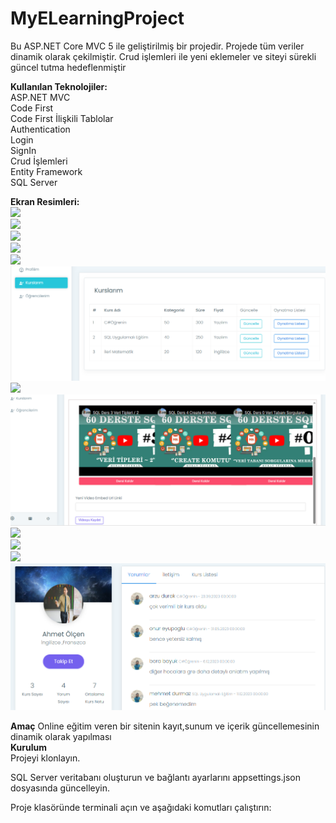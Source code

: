 # MyELearningProject
Bu ASP.NET Core MVC 5 ile geliştirilmiş bir projedir. Projede tüm veriler dinamik olarak çekilmiştir. Crud işlemleri ile yeni eklemeler ve siteyi sürekli güncel tutma hedeflenmiştir
<br>

**Kullanılan Teknolojiler:**<br>
ASP.NET MVC <br>
Code First<br>
Code First İlişkili Tablolar<br>
Authentication <br>
Login  <br>
SignIn<br>
Crud İşlemleri <br>
Entity Framework <br>
SQL Server <br>

**Ekran Resimleri:**<br>
![](https://github.com/eyupogluuu/MyELearningProject/blob/master/Elearning%20Ekran%20Kay%C4%B1tlar%C4%B1/Elearning%20Ekran%20Kay%C4%B1tlar%C4%B12/header.PNG)<br>
![](https://github.com/eyupogluuu/MyELearningProject/blob/master/Elearning%20Ekran%20Kay%C4%B1tlar%C4%B1/Elearning%20Ekran%20Kay%C4%B1tlar%C4%B12/popkurs.PNG)</br>
![](https://github.com/eyupogluuu/MyELearningProject/blob/master/Elearning%20Ekran%20Kay%C4%B1tlar%C4%B1/Elearning%20Ekran%20Kay%C4%B1tlar%C4%B12/serv.PNG)</br>
![](https://github.com/eyupogluuu/MyELearningProject/blob/master/Elearning%20Ekran%20Kay%C4%B1tlar%C4%B1/Elearning%20Ekran%20Kay%C4%B1tlar%C4%B12/testimonial.PNG)</br>
![](https://github.com/eyupogluuu/MyELearningProject/blob/master/Elearning%20Ekran%20Kay%C4%B1tlar%C4%B1/Elearning%20Ekran%20Kay%C4%B1tlar%C4%B12/ogrencilerim.PNG)</br>
![](https://github.com/eyupogluuu/MyELearningProject/blob/master/Elearning%20Ekran%20Kay%C4%B1tlar%C4%B1/Elearning%20Ekran%20Kay%C4%B1tlar%C4%B12/kurslarımm.PNG)</br>
![](https://github.com/eyupogluuu/MyELearningProject/blob/master/Elearning%20Ekran%20Kay%C4%B1tlar%C4%B1/Elearning%20Ekran%20Kay%C4%B1tlar%C4%B12/kursumguncelle.PNG)</br>
![](https://github.com/eyupogluuu/MyELearningProject/blob/master/Elearning%20Ekran%20Kay%C4%B1tlar%C4%B1/Elearning%20Ekran%20Kay%C4%B1tlar%C4%B12/playlistayarları.PNG)</br>
![](https://github.com/eyupogluuu/MyELearningProject/blob/master/Elearning%20Ekran%20Kay%C4%B1tlar%C4%B1/Elearning%20Ekran%20Kay%C4%B1tlar%C4%B12/point2.PNG)</br>
![](https://github.com/eyupogluuu/MyELearningProject/blob/master/Elearning%20Ekran%20Kay%C4%B1tlar%C4%B1/Elearning%20Ekran%20Kay%C4%B1tlar%C4%B12/contact2.PNG)</br>
![](https://github.com/eyupogluuu/MyELearningProject/blob/master/Elearning%20Ekran%20Kay%C4%B1tlar%C4%B1/Elearning%20Ekran%20Kay%C4%B1tlar%C4%B12/gelenmesajlar.PNG)</br>
![](https://github.com/eyupogluuu/MyELearningProject/blob/master/Elearning%20Ekran%20Kay%C4%B1tlar%C4%B1/egitmenprofilortkursnotu.PNG)</br>


**Amaç**
Online eğitim veren bir sitenin kayıt,sunum ve içerik güncellemesinin dinamik olarak yapılması
<br>
**Kurulum**
<br>
Projeyi klonlayın. <br>

SQL Server veritabanı oluşturun ve bağlantı ayarlarını appsettings.json dosyasında güncelleyin.<br>

Proje klasöründe terminali açın ve aşağıdaki komutları çalıştırın:
